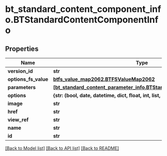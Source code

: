 # bt_standard_content_component_info.BTStandardContentComponentInfo

## Properties
Name | Type | Description | Notes
------------ | ------------- | ------------- | -------------
**version_id** | **str** |  | [optional] 
**options_fs_value** | [**btfs_value_map2062.BTFSValueMap2062**](BTFSValueMap2062.md) |  | [optional] 
**parameters** | [**[bt_standard_content_parameter_info.BTStandardContentParameterInfo]**](BTStandardContentParameterInfo.md) |  | [optional] 
**options** | **{str: (bool, date, datetime, dict, float, int, list, str,)}** |  | [optional] 
**image** | **str** |  | [optional] 
**href** | **str** |  | [optional] 
**view_ref** | **str** |  | [optional] 
**name** | **str** |  | [optional] 
**id** | **str** |  | [optional] 

[[Back to Model list]](../README.md#documentation-for-models) [[Back to API list]](../README.md#documentation-for-api-endpoints) [[Back to README]](../README.md)


